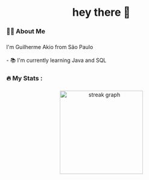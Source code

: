 <h1 align="center">hey there 👋</h1>

###

<h3 align="left">👩‍💻  About Me</h3>

###

<p align="left">I'm Guilherme Akio from São Paulo<br><br>- 📚 I'm currently learning Java and SQL</p>

###

<h3 align="left">🔥   My Stats :</h3>

###

<div align="center">
  <img src="https://streak-stats.demolab.com?user=Akiozin&locale=en&mode=daily&theme=dark&hide_border=false&border_radius=5&order=3" height="220" alt="streak graph"  />
</div>

###

